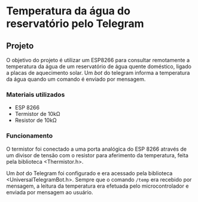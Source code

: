 # Temperatura da água do reservatório pelo Telegram

## Projeto
O objetivo do projeto é utilizar um ESP8266 para consultar remotamente a temperatura da água de um reservatório de água quente doméstico, ligado a placas de aquecimento solar. Um _bot_ do telegram informa a temperatura da água quando um comando é enviado por mensagem.

### Materiais utilizados
- ESP 8266
- Termistor de 10kΩ
- Resistor de 10kΩ

### Funcionamento

O termistor foi conectado a uma porta analógica do ESP 8266 através de um divisor de tensão com o resistor para aferimento da temperatura, feita pela biblioteca <Thermistor.h>. 

Um _bot_ do Telegram foi configurado e era acessado pela biblioteca <UniversalTelegramBot.h>. Sempre que o comando `/temp` era recebido por mensagem, a leitura da temperatura era efetuada pelo microcontrolador e enviada por mensagem ao usuário.
